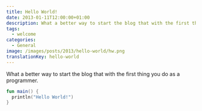 ```yaml
---
title: Hello World!
date: 2013-01-11T12:00:00+01:00
description: What a better way to start the blog that with the first thing you do as a programmer.
tags:
  - welcome
categories:
  - General
image: /images/posts/2013/hello-world/hw.png
translationKey: hello-world
---
```

What a better way to start the blog that with the first thing you do as a programmer.

```kotlin
fun main() {
  println("Hello World!")
}
```
